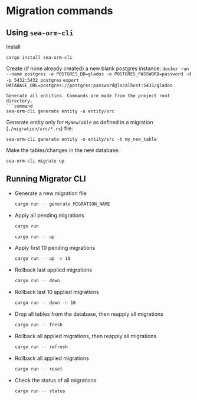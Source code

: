 # Migration commands

## Using `sea-orm-cli`
Install
```command
cargo install sea-orm-cli
```
Create (if none already created) a new blank postgres instance:
`docker run --name postgres -e POSTGRES_DB=glados -e POSTGRES_PASSWORD=password -d -p 5432:5432 postgres`
`export DATABASE_URL=postgres://postgres:password@localhost:5432/glados`
```
Generate all entities. Commands are made from the project root directory.
```command
sea-orm-cli generate entity -o entity/src
```
Generate entity only for `MyNewTable` as defined in a migration (`./migration/src/*.rs`) file:
```command
sea-orm-cli generate entity -o entity/src -t my_new_table
```
Make the tables/changes in the new database:
```command
sea-orm-cli migrate up
```
## Running Migrator CLI

- Generate a new migration file
    ```sh
    cargo run -- generate MIGRATION_NAME
    ```
- Apply all pending migrations
    ```sh
    cargo run
    ```
    ```sh
    cargo run -- up
    ```
- Apply first 10 pending migrations
    ```sh
    cargo run -- up -n 10
    ```
- Rollback last applied migrations
    ```sh
    cargo run -- down
    ```
- Rollback last 10 applied migrations
    ```sh
    cargo run -- down -n 10
    ```
- Drop all tables from the database, then reapply all migrations
    ```sh
    cargo run -- fresh
    ```
- Rollback all applied migrations, then reapply all migrations
    ```sh
    cargo run -- refresh
    ```
- Rollback all applied migrations
    ```sh
    cargo run -- reset
    ```
- Check the status of all migrations
    ```sh
    cargo run -- status
    ```
